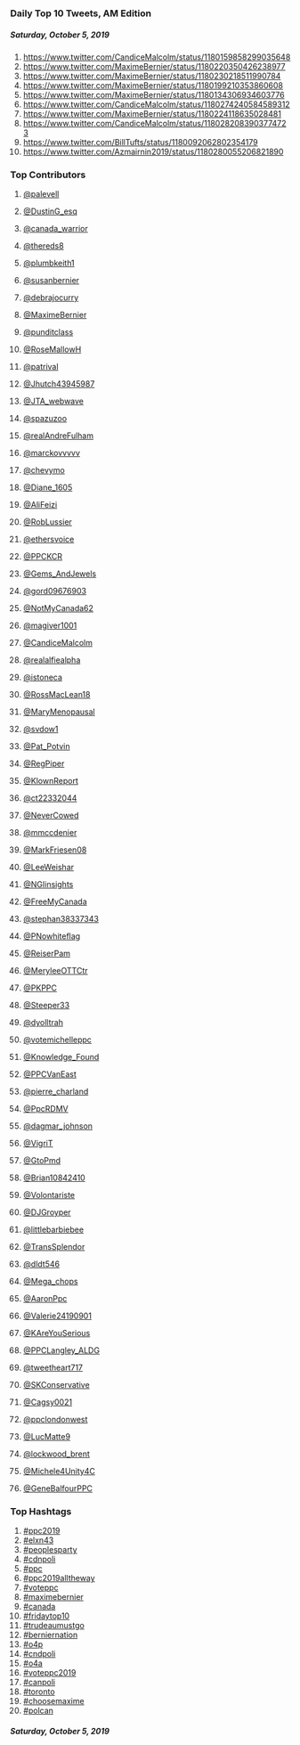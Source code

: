 ### Daily Top 10 Tweets, AM Edition
##### Saturday, October 5, 2019
 1) https://www.twitter.com/CandiceMalcolm/status/1180159858299035648
 2) https://www.twitter.com/MaximeBernier/status/1180220350426238977
 3) https://www.twitter.com/MaximeBernier/status/1180230218511990784
 4) https://www.twitter.com/MaximeBernier/status/1180199210353860608
 5) https://www.twitter.com/MaximeBernier/status/1180134306934603776
 6) https://www.twitter.com/CandiceMalcolm/status/1180274240584589312
 7) https://www.twitter.com/MaximeBernier/status/1180224118635028481
 8) https://www.twitter.com/CandiceMalcolm/status/1180282083903774723
 9) https://www.twitter.com/BillTufts/status/1180092062802354179
10) https://www.twitter.com/Azmairnin2019/status/1180280055206821890

### Top Contributors
  1) [@palevell](https://www.twitter.com/palevell)
  2) [@DustinG_esq](https://www.twitter.com/DustinG_esq)
  3) [@canada_warrior](https://www.twitter.com/canada_warrior)
  4) [@thereds8](https://www.twitter.com/thereds8)
  5) [@plumbkeith1](https://www.twitter.com/plumbkeith1)
  6) [@susanbernier](https://www.twitter.com/susanbernier)
  7) [@debrajocurry](https://www.twitter.com/debrajocurry)
  8) [@MaximeBernier](https://www.twitter.com/MaximeBernier)
  9) [@punditclass](https://www.twitter.com/punditclass)
 10) [@RoseMallowH](https://www.twitter.com/RoseMallowH)

 11) [@patrival](https://www.twitter.com/patrival)
 12) [@Jhutch43945987](https://www.twitter.com/Jhutch43945987)
 13) [@JTA_webwave](https://www.twitter.com/JTA_webwave)
 14) [@spazuzoo](https://www.twitter.com/spazuzoo)
 15) [@realAndreFulham](https://www.twitter.com/realAndreFulham)
 16) [@marckovvvvv](https://www.twitter.com/marckovvvvv)
 17) [@chevymo](https://www.twitter.com/chevymo)
 18) [@Diane_1605](https://www.twitter.com/Diane_1605)
 19) [@AliFeizi](https://www.twitter.com/AliFeizi)
 20) [@RobLussier](https://www.twitter.com/RobLussier)

 21) [@ethersvoice](https://www.twitter.com/ethersvoice)
 22) [@PPCKCR](https://www.twitter.com/PPCKCR)
 23) [@Gems_AndJewels](https://www.twitter.com/Gems_AndJewels)
 24) [@gord09676903](https://www.twitter.com/gord09676903)
 25) [@NotMyCanada62](https://www.twitter.com/NotMyCanada62)
 26) [@magiver1001](https://www.twitter.com/magiver1001)
 27) [@CandiceMalcolm](https://www.twitter.com/CandiceMalcolm)
 28) [@realalfiealpha](https://www.twitter.com/realalfiealpha)
 29) [@istoneca](https://www.twitter.com/istoneca)
 30) [@RossMacLean18](https://www.twitter.com/RossMacLean18)

 31) [@MaryMenopausal](https://www.twitter.com/MaryMenopausal)
 32) [@svdow1](https://www.twitter.com/svdow1)
 33) [@Pat_Potvin](https://www.twitter.com/Pat_Potvin)
 34) [@RegPiper](https://www.twitter.com/RegPiper)
 35) [@KlownReport](https://www.twitter.com/KlownReport)
 36) [@ct22332044](https://www.twitter.com/ct22332044)
 37) [@NeverCowed](https://www.twitter.com/NeverCowed)
 38) [@mmccdenier](https://www.twitter.com/mmccdenier)
 39) [@MarkFriesen08](https://www.twitter.com/MarkFriesen08)
 40) [@LeeWeishar](https://www.twitter.com/LeeWeishar)

 41) [@NGIinsights](https://www.twitter.com/NGIinsights)
 42) [@FreeMyCanada](https://www.twitter.com/FreeMyCanada)
 43) [@stephan38337343](https://www.twitter.com/stephan38337343)
 44) [@PNowhiteflag](https://www.twitter.com/PNowhiteflag)
 45) [@ReiserPam](https://www.twitter.com/ReiserPam)
 46) [@MeryleeOTTCtr](https://www.twitter.com/MeryleeOTTCtr)
 47) [@PKPPC](https://www.twitter.com/PKPPC)
 48) [@Steeper33](https://www.twitter.com/Steeper33)
 49) [@dyolltrah](https://www.twitter.com/dyolltrah)
 50) [@votemichelleppc](https://www.twitter.com/votemichelleppc)

 51) [@Knowledge_Found](https://www.twitter.com/Knowledge_Found)
 52) [@PPCVanEast](https://www.twitter.com/PPCVanEast)
 53) [@pierre_charland](https://www.twitter.com/pierre_charland)
 54) [@PpcRDMV](https://www.twitter.com/PpcRDMV)
 55) [@dagmar_johnson](https://www.twitter.com/dagmar_johnson)
 56) [@VigriT](https://www.twitter.com/VigriT)
 57) [@GtoPmd](https://www.twitter.com/GtoPmd)
 58) [@Brian10842410](https://www.twitter.com/Brian10842410)
 59) [@Volontariste](https://www.twitter.com/Volontariste)
 60) [@DJGroyper](https://www.twitter.com/DJGroyper)

 61) [@littlebarbiebee](https://www.twitter.com/littlebarbiebee)
 62) [@TransSplendor](https://www.twitter.com/TransSplendor)
 63) [@dldt546](https://www.twitter.com/dldt546)
 64) [@Mega_chops](https://www.twitter.com/Mega_chops)
 65) [@AaronPpc](https://www.twitter.com/AaronPpc)
 66) [@Valerie24190901](https://www.twitter.com/Valerie24190901)
 67) [@KAreYouSerious](https://www.twitter.com/KAreYouSerious)
 68) [@PPCLangley_ALDG](https://www.twitter.com/PPCLangley_ALDG)
 69) [@tweetheart717](https://www.twitter.com/tweetheart717)
 70) [@SKConservative](https://www.twitter.com/SKConservative)

 71) [@Cagsy0021](https://www.twitter.com/Cagsy0021)
 72) [@ppclondonwest](https://www.twitter.com/ppclondonwest)
 73) [@LucMatte9](https://www.twitter.com/LucMatte9)
 74) [@lockwood_brent](https://www.twitter.com/lockwood_brent)
 75) [@Michele4Unity4C](https://www.twitter.com/Michele4Unity4C)
 76) [@GeneBalfourPPC](https://www.twitter.com/GeneBalfourPPC)


### Top Hashtags

  1) [#ppc2019](https://www.twitter.com/hashtag/ppc2019)
  2) [#elxn43](https://www.twitter.com/hashtag/elxn43)
  3) [#peoplesparty](https://www.twitter.com/hashtag/peoplesparty)
  4) [#cdnpoli](https://www.twitter.com/hashtag/cdnpoli)
  5) [#ppc](https://www.twitter.com/hashtag/ppc)
  6) [#ppc2019alltheway](https://www.twitter.com/hashtag/ppc2019alltheway)
  7) [#voteppc](https://www.twitter.com/hashtag/voteppc)
  8) [#maximebernier](https://www.twitter.com/hashtag/maximebernier)
  9) [#canada](https://www.twitter.com/hashtag/canada)
 10) [#fridaytop10](https://www.twitter.com/hashtag/fridaytop10)
 11) [#trudeaumustgo](https://www.twitter.com/hashtag/trudeaumustgo)
 12) [#berniernation](https://www.twitter.com/hashtag/berniernation)
 13) [#o4p](https://www.twitter.com/hashtag/o4p)
 14) [#cndpoli](https://www.twitter.com/hashtag/cndpoli)
 15) [#o4a](https://www.twitter.com/hashtag/o4a)
 16) [#voteppc2019](https://www.twitter.com/hashtag/voteppc2019)
 17) [#canpoli](https://www.twitter.com/hashtag/canpoli)
 18) [#toronto](https://www.twitter.com/hashtag/toronto)
 19) [#choosemaxime](https://www.twitter.com/hashtag/choosemaxime)
 20) [#polcan](https://www.twitter.com/hashtag/polcan)

##### Saturday, October 5, 2019


